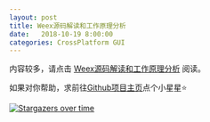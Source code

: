 ```yaml
---
layout: post
title: Weex源码解读和工作原理分析
date:   2018-10-19 8:00:00
categories: CrossPlatform GUI
---
```


内容较多，请点击 [Weex源码解读和工作原理分析](http://gongpengjun.com/weex-code-analysis/) 阅读。



如果对你帮助，求前往[Github项目主页](https://github.com/gongpengjun/weex-code-analysis)点个小星星⭐️

 [![Stargazers over time](https://starchart.cc/gongpengjun/weex-code-analysis.svg)](https://starchart.cc/gongpengjun/weex-code-analysis) 
